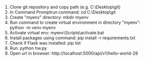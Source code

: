 1. Clone git repository and copy path (e.g. C:\Desktop\git)
2. In Command Promptrun command: cd C:\Desktop\git
3. Create "myenv" directory: mkdir myenv
4. Run command to create virtual environment in directory "myenv": python -m venv myenv
5. Activate virtual env: myenv\Scripts\activate.bat
6. Install packages using command: pip install -r requirements.txt
7. Check if Flask was installed: pip list
8. Run: python hw.py
9. Open url in browser: http://localhost:5000/api/v1/hello-world-29